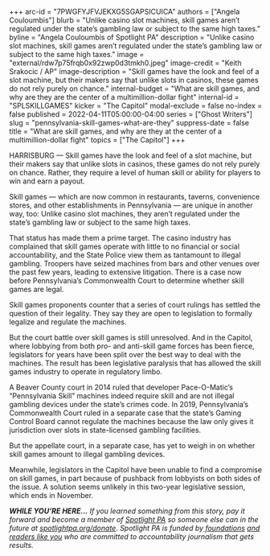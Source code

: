 +++
arc-id = "7PWGFYJFVJEKXG5SGAPSICUICA"
authors = ["Angela Couloumbis"]
blurb = "Unlike casino slot machines, skill games aren’t regulated under the state’s gambling law or subject to the same high taxes."
byline = "Angela Couloumbis of Spotlight PA"
description = "Unlike casino slot machines, skill games aren’t regulated under the state’s gambling law or subject to the same high taxes."
image = "external/rdw7p75frqb0x92zwp0d3tmkh0.jpeg"
image-credit = "Keith Srakocic / AP"
image-description = "Skill games have the look and feel of a slot machine, but their makers say that unlike slots in casinos, these games do not rely purely on chance."
internal-budget = "What are skill games, and why are they are the center of a multimillion-dollar fight"
internal-id = "SPLSKILLGAMES"
kicker = "The Capitol"
modal-exclude = false
no-index = false
published = 2022-04-11T05:00:00-04:00
series = ["Ghost Writers"]
slug = "pennsylvania-skill-games-what-are-they"
suppress-date = false
title = "What are skill games, and why are they at the center of a multimillion-dollar fight"
topics = ["The Capitol"]
+++

HARRISBURG — Skill games have the look and feel of a slot machine, but their makers say that unlike slots in casinos, these games do not rely purely on chance. Rather, they require a level of human skill or ability for players to win and earn a payout.

Skill games — which are now common in restaurants, taverns, convenience stores, and other establishments in Pennsylvania — are unique in another way, too: Unlike casino slot machines, they aren’t regulated under the state’s gambling law or subject to the same high taxes.

That status has made them a prime target. The casino industry has complained that skill games operate with little to no financial or social accountability, and the State Police view them as tantamount to illegal gambling. Troopers have seized machines from bars and other venues over the past few years, leading to extensive litigation. There is a case now before Pennsylvania’s Commonwealth Court to determine whether skill games are legal.

<script src="https://lesspage.com/embed.js" async></script><div data-spl-embed-version="1" data-spl-src="https://lesspage.com/embeds/newsletter/"></div>

Skill games proponents counter that a series of court rulings has settled the question of their legality. They say they are open to legislation to formally legalize and regulate the machines.

But the court battle over skill games is still unresolved. And in the Capitol, where lobbying from both pro- and anti-skill game forces has been fierce, legislators for years have been split over the best way to deal with the machines. The result has been legislative paralysis that has allowed the skill games industry to operate in regulatory limbo.

A Beaver County court in 2014 ruled that developer Pace-O-Matic’s “Pennsylvania Skill” machines indeed require skill and are not illegal gambling devices under the state’s crimes code. In 2019, Pennsylvania’s Commonwealth Court ruled in a separate case that the state’s Gaming Control Board cannot regulate the machines because the law only gives it jurisdiction over slots in state-licensed gambling facilities.

But the appellate court, in a separate case, has yet to weigh in on whether skill games amount to illegal gambling devices.

Meanwhile, legislators in the Capitol have been unable to find a compromise on skill games, in part because of pushback from lobbyists on both sides of the issue. A solution seems unlikely in this two-year legislative session, which ends in November.

<i><b>WHILE YOU’RE HERE...</b></i><i> If you learned something from this story, pay it forward and become a member of </i><a href="https://lesspage.com/"><i>Spotlight PA</i></a><i> so someone else can in the future at </i><a href="http://spotlightpa.org/donate"><i>spotlightpa.org/donate</i></a><i>. Spotlight PA is funded by</i><a href="https://lesspage.com/support"><i> foundations</i></a><i> </i><a href="https://lesspage.com/support"><i>and readers like you</i></a><i> who are committed to accountability journalism that gets results.</i>

